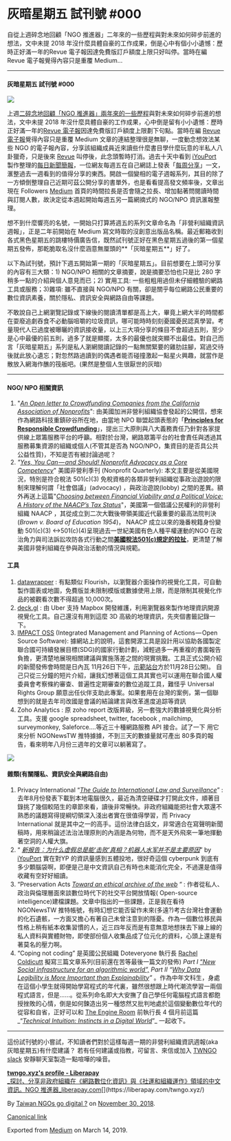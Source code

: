 灰暗星期五 試刊號 #000
==============

自從上週碎念地回顧「NGO 推進器」二年來的一些歷程與對未來如何碎步前進的想法，文中未提 2018 年沒什麼具體自豪的工作成果，倒是心中有個小小遺憾：歷時正好滿一年的Revue 電子報因達免費版訂戶額度上限只好叫停。當時在編 Revue 電子報覺得內容只是重覆 Medium…

* * *

#### 灰暗星期五 試刊號 #000

![](https://cdn-images-1.medium.com/max/1200/1*1-JIx93BTcyFQ8r6lsw93A.png)

上週[二碎念地回顧「NGO 推進器」兩年來的一些歷程](https://to.twngo.xyz/2DxupkA)與對未來如何碎步前進的想法，文中未提 2018 年沒什麼具體自豪的工作成果，心中倒是留有小小遺憾：歷時正好滿一年的[Revue 電子報](https://www.getrevue.co/profile/twngo/)因達免費版訂戶額度上限劃下句點。當時在編 [Revue 電子報](https://www.getrevue.co/profile/twngo/)覺得內容只是重覆 Medium 文章的連結整理很是無聊，一度動念想效法某些 NGO 的電子報內容，分享該組織成員近來讀些什麼書目學什麼玩意的半私人八卦獵奇，只是後來 [Revue](https://medium.com/u/1fc52b87a3ab) 叫停後，此念頭暫時打消。過去十天中看到 [iYouPort](https://medium.com/u/e5835fc6e3b2) 製作整理的[每日新聞簡報](https://iyouport.weebly.com/news--8203briefing)，一位網友每週五在自己網誌上發表「[每周分享](http://www.ruanyifeng.com/blog/clipboard/)」一文，滙整過去一週看到的值得分享的東西。開啟一個變相的電子週報系列，其目的除了一方傾倒整理自己近期可茲公開分享的書單外，也是看看提高發文頻率後，文章出現在 Followers [Medium](https://medium.com/u/504c7870fdb6) 首頁的時間拉長是否會隨之拉長、增加黏著問閱讀時間與訂閱人數，故決定從本週起開始每週五另一篇網摘式的 NGO/NPO 資訊滙報整理。

想不到什麼響亮的名號，一開始只打算將週五的系列文章命名為「非營利組織資訊週報」，正是二年前開始在 Medium 寫文時取的沒創意出版品名稱。最近郵箱收到各式黑色星期五的跳樓特價廣告信，既然試刊號正好在黑色星期五過後的第一個星期五發佈，那乾脆取名沒什麼涵意無厘頭的**「灰暗星期五**」好了。

以下為試刊號，預計下週五開始第一期的「灰暗星期五」。目前想要在上頭可分享的內容有三大類：1) NGO/NPO 相關的文章摘要，說是摘要恐怕也只是比 280 字稍多一點的介紹與個人意見而已；2) 實用工具: 一些粗粗用過但未仔細體驗的網路工具或服務；3)雜項: 雖不直接與 NGO/NPO 有關，卻是關乎每位網路公民重要的數位資訊素養，關於隱私、資訊安全與網路自由等課題。

不敢說自己上網瀏覽記錄或下線後的閱讀清單都是高上大，畢竟上網大半的時間都在耍廢追劇吞食不必動腦咀嚼的垃圾資訊，哪可能時時刻刻憂國憂民認真學習。考量現代人已過度被曝曬的資訊接收量，以上三大項分享的條目不會超過五則，至少是心中最優的前五則，過多了就是顯擺，太多的最優也就突顯不出最佳。對自己而言「灰暗星期五」系列是私人瀏網閱讀記錄的一點無關緊要的雞肋註腳，寫過交待後就此放心遺忘；對忽然路過讀到的偶遇者能否碰撞激起一點星火興趣，就當作是散放入網海作醮的筏舨吧。(果然是整個人生很厭世的灰暗)

* * *

#### NGO/ NPO 相關資訊

1.  "[_An Open letter to Crowdfunding Companies from the California Association of Nonprofits_](http://www.bethkanter.org/crowdfunding-platforms/)": 由美國加洲非營利組織協會發起的公開信，想來作為網路科技重鎮矽谷所在地，由當地 NPO 聯盟起頭表態的「[**Principles for Responsible Crowdfunding**](https://calnonprofits.org/images/CrowdfundingPrinciplesWebsite.pdf)」，提出三大原則與八大義務責任乃針對各家提供線上眾籌服務平台的呼籲。相對於台灣，網路眾籌平台的社會責任與透過其服務募集資源的組織或個人(不管其是否為 NGO/NPO，集資目的是否具公共公益性質)，不知是否有被討論過呢？
2.  _"_[_Yes, You Can — and Should! Nonprofit Advocacy as a Core Competency_](https://nonprofitquarterly.org/2018/11/08/yes-can-nonprofit-advocacy-core-competency/)" 美國非營利季刊 (Nonprofit Quarterly): 本文主要是從美國現況，特別是符合稅法 501(c)(3) 免稅資格的各類非營利組織從事政治遊說的限制來理解何謂「社會倡議」(advocacy) ，與政治遊說(lobby) 之間的差異。額外再送上這篇"[_Choosing between Financial Viability and a Political Voice: A History of the NAACP’s Tax Status_](https://histphil.org/2018/11/26/choosing-between-financial-viability-and-a-political-voice/)"，美國第一個倡議公民權利的非營利組織 NAACP ，其從成立到二次大戰後帶領美國近代最重要的最高法院判決(_Brown v. Board of Education 1954_)， NAACP 成立以來的幾番稅籍身份變動 501(c)(3) <->501(c)(4)呈現過去一世紀美國有色人種平權運動的NGO 在政治角力與司法訴訟攻防各式行動之間[**美國稅法501(c)規定的拉扯**](https://en.wikipedia.org/wiki/501%28c%29_organization)，更清楚了解美國非營利組織在參與政治活動的情況與規範。

#### **工具**

1.  [datawrapper](https://www.datawrapper.de/) : 有點類似 Flourish，以瀏覽器介面操作的視覺化工具，可自動製作圖表或地圖，免費版並未限制模版或數據使用上限，而是限制其視覺化作品的被觀看次數不得超過 10,000次。
2.  [deck.gl](http://deck.gl) : 由 Uber 支持 Mapbox 開發維護，利用瀏覽器來製作地理資訊開源視覺化工具。自己還沒有用到這麼 3D 高級的地理資訊，先夾個書籤記錄一下。
3.  [IMPACT OSS](http://impactoss.org) (Integrated Management and Planning of Actions — Open Source Software): 據網站上的說明，這套開源工具是設計用以協助各國製定聯合國可持續發展目標(SDG)的國家行動計劃，減輕過多一再重複的書面報告負擔，更清楚地展現相關建議與實施落差之間的現實挑戰。工具正式公開介紹的新聞發佈會時間是日內瓦 11月26日下午，[示範站台](https://demo-sdgs.impactoss.org/)方於11月28日公開)。 自己只從三分鐘的短片介紹，讓我幻想著這個工具其實也可以運用在聯合國人權委員會考察條約審查、普遍性定期審查的數位追蹤工具，難怪乎 Universal Rights Group 願意出任伙伴支助此專案。如果套用在台灣的案例，第一個聯想到的就是去年司改國是會議的結論建言與改革進度追踪等資訊
4.  Zoho Analytics : 原 zoho report 改版昇級，另一套強大的數據視覺化與分析工具。支援 google spreadsheet, twitter, facebook , mailchimp, surveymonkey, Saleforce....等近三十種網路服務 API 接合。試了一下 用它來分析 NGONewsTW 推特據據，不到三天的數據量就可產出 80多頁的報告，看來明年八月份三週年的文章可以躺著寫了。

![](https://cdn-images-1.medium.com/max/800/1*PRIkHPZldOwwHD00Z8HtNQ.png)

#### 雜類(有關隱私、資訊安全與網路自由)

1.  Privacy International “[_The Guide to International Law and Surveillance_](https://privacyinternational.org/feature/993/guide-international-law-and-surveillance)” : 去年8月份發表下載到本地電腦很久，最近為清空硬碟才打開此文件，順著目錄挑了幾個較陌生的章節來看，讀後非常暢快。非政府組織能把社會大眾還不熟悉的議題寫得提綱切領深入淺出者實在很值得學習，而 Privacy International 就是其中之一的高手。這份法律白話文，非常適合在寫聲明新聞稿時，用來稍論述法治法理原則的內涵是為何物，而不是天外飛來一筆地揮動著空洞的人權大旗。
2.  “ [_新报告：为什么虚假总是能‘击败’真相？机器人水军并不是主要原因_](https://medium.com/@iyouport/%E6%96%B0%E6%8A%A5%E5%91%8A-%E4%B8%BA%E4%BB%80%E4%B9%88%E8%99%9A%E5%81%87%E6%80%BB%E6%98%AF%E8%83%BD-%E5%87%BB%E8%B4%A5%E7%9C%9F%E7%9B%B8-%E6%9C%BA%E5%99%A8%E4%BA%BA%E6%B0%B4%E5%86%9B%E5%B9%B6%E4%B8%8D%E6%98%AF%E4%B8%BB%E8%A6%81%E5%8E%9F%E5%9B%A0-39483ceaf907)” by [iYouPort](https://medium.com/u/e5835fc6e3b2) 實在對YP 的資訊量感到五體投地，很好奇這個 cyberpunk 到底有多少顆腦袋啊，即便是己是中文資訊自己有時也未能消化完全，不過還是值得收藏有空好好細讀。
3.  “Preservation Acts [_Toward an ethical archive of the web_](https://harpers.org/archive/2018/12/preservation-acts-archiving-twitter-social-media-movements/) “ : 作者從私人、政治與倫理層面來談數位時代下的社交平台開放情報( Open-source intelligence)建檔課題。文章中指出的一些課題，正是我在看待 NGONewsTW 推特帳號，有時幻想它能否留作未來(多遠?)考古台灣社會運動的化石遺骸，一方面又擔心有著自己未曾注意到的隱憂。作為一個數位移民與性格上稍有紙本收集習慣的人，近三四年反而是有意無意地想抹去下線上線的私人資料與實體財物，即使部份個人收集品成了位元化的資料，心頭上還是有著莫名的壓力啊。
4.  “Coping not coding” 是英國公民組織 Doteveryone 執行長 [Rachel Coldicutt](https://medium.com/u/9de61575fcdd) 擬寫三篇文章系列(目前還在苦等最後一篇文的發佈) _Part I_ [“_New Social infrastructure for an algorithmic world”,_](https://medium.com/doteveryone/new-social-infrastructure-for-an-algorithmic-world-coping-not-coding-part-1-6ce1450da446) _Part II “_[_Why Data Legibility is More Important than Explainability_](https://medium.com/doteveryone/data-legibility-and-a-common-language-coping-not-coding-part-2-8afb687de60)_”_ 。作為中年文科生，身處在這個小學生就得開始學寫程式的年代裏，雖然很想跟上時代潮流學習一兩個程式語言，但是……。從系列命名即大大安撫了自己學任何電腦程式語言都飽授挫敗的心情，倒是如何鍊造出另一種悠然又批判地處於這個變動數位年代的從容和自省，正好可以和 [The Engine Room](https://medium.com/u/86c6ff661dd0) 前執行長 4 個月前這篇_“_[_Technical Intuition: Instincts in a Digital World_](https://medium.com/@alixtrot/technical-intuition-instincts-in-a-digital-world-a6bfda669a91)_”_ 一起收下。

* * *

這份試刊號的小嘗試，不知讀者們對於這樣每週一期的非營利組織資訊週報(aka 灰暗星期五)有什麼建議？ 若有任何建議或指教，可留言、來信或加入 [TWNGO slack](http://to.twngo.xyz/2tHrRtj) 安靜聊天室製造一點喧嘩的噪音。

[**twngo.xyz's profile - Liberapay**  
_探討、分享非政府組織在《網路數位化資訊》與《社運和組織運作》領域的中文資訊。NGO 推進器_liberapay.com](https://liberapay.com/twngo.xyz/ "https://liberapay.com/twngo.xyz/")[](https://liberapay.com/twngo.xyz/)

By [Taiwan NGOs go digital ?](https://medium.com/@twngo) on [November 30, 2018](https://medium.com/p/f374c196da5a).

[Canonical link](https://medium.com/@twngo/newsletter-000-f374c196da5a)

Exported from [Medium](https://medium.com) on March 14, 2019.